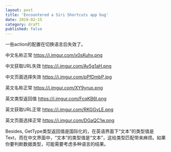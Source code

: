 ```yaml
---
layout: post
title: 'Encountered a Siri Shortcuts app bug'
date: 2019-02-15
category: draft
published: false
---
```


一些action的配置在切换语言后失效了。

中文名称正常 https://i.imgur.com/x0sKuhv.png

中文获取URL失效 https://i.imgur.com/Av5g1aH.png

中文页面选择失效 https://i.imgur.com/pPfDmbP.jpg

英文名称正常 https://i.imgur.com/XY9yruo.png

英文类型返回值 https://i.imgur.com/FcqKB6l.png

英文获取URL正常 https://i.imgur.com/RKGGvLE.png

英文页面选择正常 https://i.imgur.com/DGaQC1w.png

Besides, GetType类型返回值是国际化的，在英语界面下“文本”的类型值是Text，而在中文界面中，“文本”的类型值是“文本”，这给类型匹配带来麻烦。如果你要判断数据类型，可能需要考虑多种语言的结果。